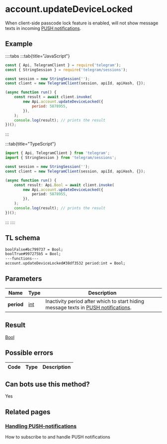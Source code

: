 # account.updateDeviceLocked

When client-side passcode lock feature is enabled, will not show message texts in incoming [PUSH notifications](https://core.telegram.org/api/push-updates).

## Example

::::tabs
:::tab{title="JavaScript"}

```js
const { Api, TelegramClient } = require('telegram');
const { StringSession } = require('telegram/sessions');

const session = new StringSession('');
const client = new TelegramClient(session, apiId, apiHash, {});

(async function run() {
    const result = await client.invoke(
        new Api.account.updateDeviceLocked({
            period: 5878955,
        }),
    );
    console.log(result); // prints the result
})();
```

:::

:::tab{title="TypeScript"}

```ts
import { Api, TelegramClient } from 'telegram';
import { StringSession } from 'telegram/sessions';

const session = new StringSession('');
const client = new TelegramClient(session, apiId, apiHash, {});

(async function run() {
    const result: Api.Bool = await client.invoke(
        new Api.account.updateDeviceLocked({
            period: 5878955,
        }),
    );
    console.log(result); // prints the result
})();
```

:::
::::

## TL schema

```txt
boolFalse#bc799737 = Bool;
boolTrue#997275b5 = Bool;
---functions---
account.updateDeviceLocked#38df3532 period:int = Bool;
```

## Parameters

|    Name    | Type                                      | Description                                                                                                                      |
| :--------: | ----------------------------------------- | -------------------------------------------------------------------------------------------------------------------------------- |
| **period** | [int](https://core.telegram.org/type/int) | Inactivity period after which to start hiding message texts in [PUSH notifications](https://core.telegram.org/api/push-updates). |

## Result

[Bool](https://core.telegram.org/type/Bool)

## Possible errors

| Code | Type | Description |
| :--: | ---- | ----------- |

## Can bots use this method?

Yes

## Related pages

### [Handling PUSH-notifications](https://core.telegram.org/api/push-updates)

How to subscribe to and handle PUSH notifications
